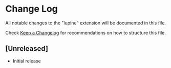 # Change Log

All notable changes to the "lupine" extension will be documented in this file.

Check [Keep a Changelog](http://keepachangelog.com/) for recommendations on how to structure this file.

## [Unreleased]

- Initial release
